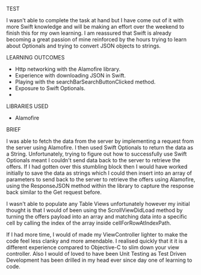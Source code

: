 TEST

I wasn't able to complete the task at hand but I have come out of it with more Swift knowledge and will be making an effort over the weekend to finish this for my own learning. I am reassured that Swift is already becoming a great passion of mine reinforced by the hours trying to learn about Optionals and trying to convert JSON objects to strings.

LEARNING OUTCOMES

- Http networking with the Alamofire library.
- Experience with downloading JSON in Swift.
- Playing with the searchBarSearchButtonClicked method.
- Exposure to Swift Optionals.
- 

LIBRARIES USED

- Alamofire

BRIEF

I was able to fetch the data from the server by implementing a request from the server using Alamofire. I then used Swift Optionals to return the data as a String. Unfortunately, trying to figure out how to successfully use Swift Optionals meant I couldn't send data back to the server to retrieve the offers. If I had gotten over this stumbling block then I would have worked initially to save the data as strings which I could then insert into an array of parameters to send back to the server to retrieve the offers using Alamofire, using the ResponseJSON method within the library to capture the response back similar to the Get request before. 

I wasn't able to populate any Table Views unfortunately however my initial thought is that I would of been using the ScrollViewDidLoad method by turning the offers payload into an array and matching data into a specific cell by calling the index of the array inside cellForRowAtIndexPath.

If I had more time, I would of made my ViewController lighter to make the code feel less clanky and more amendable. I realised quickly that it it is a different experience compared to Objective-C to slim down your view controller. Also I would of loved to have been Unit Testing as Test Driven Development has been drilled in my head ever since day one of learning to code.